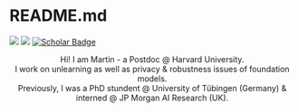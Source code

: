 # README.md

[<img src="https://img.shields.io/badge/home%20-WWW-white?&style=for-the-badge&logoColor=white" />](https://sites.google.com/view/martinpawelczyk/)
[<img src="https://img.shields.io/badge/twitter-%230077B5.svg?&style=for-the-badge&logo=twitter&logoColor=white&color=00acee" />](https://twitter.com/MartinPawelczyk) 
[![Scholar Badge](https://img.shields.io/badge/-Scholar-4285F4?style=for-the-badge&labelColor=4285F4&logo=google-scholar&logoColor=white&link=https://scholar.google.com/citations?user=UTDR2x0AAAAJ&hl=en&oi=sra)](https://scholar.google.com/citations?user=oYAf_hgAAAAJ&hl=en) 
<!-- [<img src="https://img.shields.io/badge/youtube-%23FF0000.svg?&style=for-the-badge&logo=youtube&logoColor=white" />](https://www.youtube.com/channel/UC0-TXSpwRL9EQbW-SIqjqjg) -->
<!-- [<img src="https://img.shields.io/badge/☕_Coffee%20-Donate-yellow?&style=for-the-badge&logoColor=white" />](https://www.buymeacoffee.com/K8lk3VLIF) -->
<!-- [<img src="https://img.shields.io/badge/twitch-blueviolet.svg?&style=for-the-badge&logo=twitch&logoColor=white" />](https://www.twitch.tv/roberttlange) -->

<p align="center">
Hi! I am Martin - a Postdoc @ Harvard University. <br>
I work on unlearning as well as privacy & robustness issues of foundation models. <br>
Previously, I was a PhD stundent @ University of Tübingen (Germany) & interned @ JP Morgan AI Research (UK).
</p>
